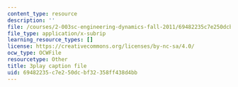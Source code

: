 ```yaml
---
content_type: resource
description: ''
file: /courses/2-003sc-engineering-dynamics-fall-2011/69482235c7e250dcbf32358ff438d4bb_ZNVvYg1FOPk.vtt
file_type: application/x-subrip
learning_resource_types: []
license: https://creativecommons.org/licenses/by-nc-sa/4.0/
ocw_type: OCWFile
resourcetype: Other
title: 3play caption file
uid: 69482235-c7e2-50dc-bf32-358ff438d4bb
---
```

